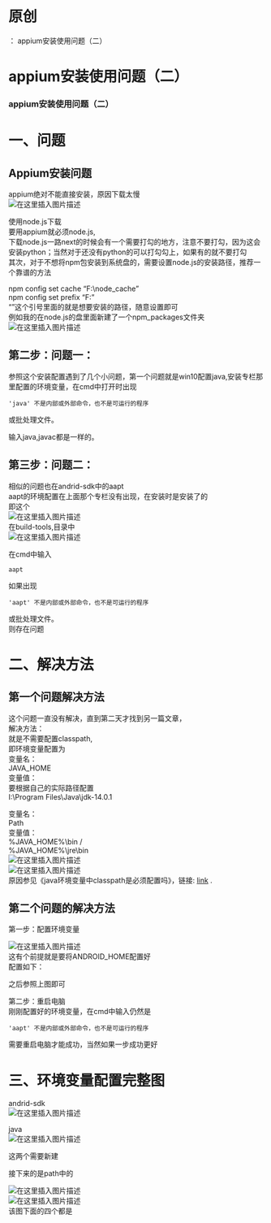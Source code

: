 # 原创

： appium安装使用问题（二）

# appium安装使用问题（二）

### appium安装使用问题（二）

# 一、问题

## Appium安装问题

appium绝对不能直接安装，原因下载太慢<br/> <img alt="在这里插入图片描述" src="https://img-blog.csdnimg.cn/20200525153504953.png?x-oss-process=image/watermark,type_ZmFuZ3poZW5naGVpdGk,shadow_10,text_aHR0cHM6Ly9ibG9nLmNzZG4ubmV0L3B5dGhvbl9fcmVwb3J0ZWQ=,size_16,color_FFFFFF,t_70"/>

使用node.js下载<br/> 要用appium就必须node.js,<br/>
下载node.js一路next的时候会有一个需要打勾的地方，注意不要打勾，因为这会安装python；当然对于还没有python的可以打勾勾上，如果有的就不要打勾<br/>
其次，对于不想将npm包安装到系统盘的，需要设置node.js的安装路径，推荐一个靠谱的方法

npm config set cache “F:\node_cache”<br/> npm config set prefix “F:”<br/> “”这个引号里面的就是想要安装的路径，随意设置即可<br/>
例如我的在node.js的盘里面新建了一个npm_packages文件夹<br/> <img alt="在这里插入图片描述" src="https://img-blog.csdnimg.cn/20200525154220596.png?x-oss-process=image/watermark,type_ZmFuZ3poZW5naGVpdGk,shadow_10,text_aHR0cHM6Ly9ibG9nLmNzZG4ubmV0L3B5dGhvbl9fcmVwb3J0ZWQ=,size_16,color_FFFFFF,t_70"/>

## 第二步：问题一：

参照这个安装配置遇到了几个小问题，第一个问题就是win10配置java,安装专栏那里配置的环境变量，在cmd中打开时出现

```
'java' 不是内部或外部命令，也不是可运行的程序

```

或批处理文件。

输入java,javac都是一样的。

## 第三步：问题二：

相似的问题也在andrid-sdk中的aapt<br/> aapt的环境配置在上面那个专栏没有出现，在安装时是安装了的<br/>
即这个<br/> <img alt="在这里插入图片描述" src="https://img-blog.csdnimg.cn/20200525151704192.png?x-oss-process=image/watermark,type_ZmFuZ3poZW5naGVpdGk,shadow_10,text_aHR0cHM6Ly9ibG9nLmNzZG4ubmV0L3B5dGhvbl9fcmVwb3J0ZWQ=,size_16,color_FFFFFF,t_70"/><br/>
在build-tools,目录中<br/> <img alt="在这里插入图片描述" src="https://img-blog.csdnimg.cn/20200525151723377.png?x-oss-process=image/watermark,type_ZmFuZ3poZW5naGVpdGk,shadow_10,text_aHR0cHM6Ly9ibG9nLmNzZG4ubmV0L3B5dGhvbl9fcmVwb3J0ZWQ=,size_16,color_FFFFFF,t_70"/>

在cmd中输入

```
aapt

```

如果出现

```
'aapt' 不是内部或外部命令，也不是可运行的程序

```

或批处理文件。<br/> 则存在问题

# 二、解决方法

## 第一个问题解决方法

这个问题一直没有解决，直到第二天才找到另一篇文章，<br/> 解决方法：<br/> 就是不需要配置classpath,<br/> 即环境变量配置为<br/> 变量名：<br/> JAVA_HOME<br/> 变量值：<br/>
要根据自己的实际路径配置<br/> I:\Program Files\Java\jdk-14.0.1

变量名：<br/> Path<br/> 变量值：<br/> %JAVA_HOME%\bin /<br/>
%JAVA_HOME%\jre\bin<br/> <img alt="在这里插入图片描述" src="https://img-blog.csdnimg.cn/20200525151203929.png?x-oss-process=image/watermark,type_ZmFuZ3poZW5naGVpdGk,shadow_10,text_aHR0cHM6Ly9ibG9nLmNzZG4ubmV0L3B5dGhvbl9fcmVwb3J0ZWQ=,size_16,color_FFFFFF,t_70"/><br/> <img alt="在这里插入图片描述" src="https://img-blog.csdnimg.cn/20200525151244124.png"/><br/>
原因参见《java环境变量中classpath是必须配置吗》，链接: [link](https://blog.csdn.net/sinat_42483341/article/details/90418835?ops_request_misc=%257B%2522request%255Fid%2522%253A%2522159039039519724811842472%2522%252C%2522scm%2522%253A%252220140713.130102334.pc%255Fblog.%2522%257D&amp;request_id=159039039519724811842472&amp;biz_id=0&amp;utm_medium=distribute.pc_search_result.none-task-blog-2~blog~first_rank_v2~rank_v25-2-90418835.nonecase&amp;utm_term=java%E7%8E%AF%E5%A2%83%E5%8F%98%E9%87%8F)
.

## 第二个问题的解决方法

第一步：配置环境变量

<img alt="在这里插入图片描述" src="https://img-blog.csdnimg.cn/20200525152151232.png?x-oss-process=image/watermark,type_ZmFuZ3poZW5naGVpdGk,shadow_10,text_aHR0cHM6Ly9ibG9nLmNzZG4ubmV0L3B5dGhvbl9fcmVwb3J0ZWQ=,size_16,color_FFFFFF,t_70"/><br/>
这有个前提就是要将ANDROID_HOME配置好<br/> 配置如下：

之后参照上图即可

第二步：重启电脑<br/> 刚刚配置好的环境变量，在cmd中输入仍然是

```
'aapt' 不是内部或外部命令，也不是可运行的程序

```

需要重启电脑才能成功，当然如果一步成功更好

# 三、环境变量配置完整图

andrid-sdk<br/> <img alt="在这里插入图片描述" src="https://img-blog.csdnimg.cn/20200525152545647.png?x-oss-process=image/watermark,type_ZmFuZ3poZW5naGVpdGk,shadow_10,text_aHR0cHM6Ly9ibG9nLmNzZG4ubmV0L3B5dGhvbl9fcmVwb3J0ZWQ=,size_16,color_FFFFFF,t_70"/>

java<br/> <img alt="在这里插入图片描述" src="https://img-blog.csdnimg.cn/20200525152603742.png?x-oss-process=image/watermark,type_ZmFuZ3poZW5naGVpdGk,shadow_10,text_aHR0cHM6Ly9ibG9nLmNzZG4ubmV0L3B5dGhvbl9fcmVwb3J0ZWQ=,size_16,color_FFFFFF,t_70"/>

这两个需要新建

接下来的是path中的

<img alt="在这里插入图片描述" src="https://img-blog.csdnimg.cn/20200525152642638.png?x-oss-process=image/watermark,type_ZmFuZ3poZW5naGVpdGk,shadow_10,text_aHR0cHM6Ly9ibG9nLmNzZG4ubmV0L3B5dGhvbl9fcmVwb3J0ZWQ=,size_16,color_FFFFFF,t_70"/><br/> <img alt="在这里插入图片描述" src="https://img-blog.csdnimg.cn/20200525152706906.png?x-oss-process=image/watermark,type_ZmFuZ3poZW5naGVpdGk,shadow_10,text_aHR0cHM6Ly9ibG9nLmNzZG4ubmV0L3B5dGhvbl9fcmVwb3J0ZWQ=,size_16,color_FFFFFF,t_70"/><br/>
该图下面的四个都是
